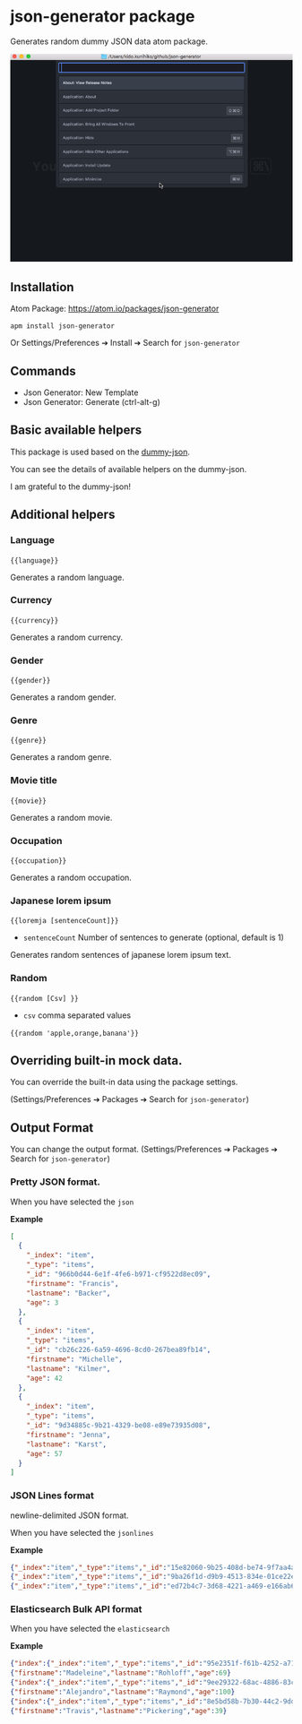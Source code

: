 # json-generator package

Generates random dummy JSON data atom package.

![overview](https://raw.githubusercontent.com/KunihikoKido/atom-json-generator/master/screenshots/overview.gif)

## Installation

Atom Package: https://atom.io/packages/json-generator

```
apm install json-generator
```

Or Settings/Preferences ➔ Install ➔ Search for `json-generator`


## Commands
* Json Generator: New Template
* Json Generator: Generate (ctrl-alt-g)

## Basic available helpers
This package is used based on the [dummy-json](https://github.com/webroo/dummy-json).

You can see the  details of available helpers on the dummy-json.

I am grateful to the dummy-json!


## Additional helpers

### Language

`{{language}}`

Generates a random language.

### Currency

`{{currency}}`

Generates a random currency.

### Gender

`{{gender}}`

Generates a random gender.

### Genre

`{{genre}}`

Generates a random genre.

### Movie title

`{{movie}}`

Generates a random movie.

### Occupation

`{{occupation}}`

Generates a random occupation.

### Japanese lorem ipsum

`{{loremja [sentenceCount]}}`

* `sentenceCount` Number of sentences to generate (optional, default is 1)

Generates random sentences of japanese lorem ipsum text.

### Random
`{{random [Csv] }}`

* `csv` comma separated values

`{{random 'apple,orange,banana'}}`

## Overriding built-in mock data.
You can override the built-in data using the package settings.

(Settings/Preferences ➔ Packages ➔ Search for `json-generator`)


## Output Format
You can change the output format.
(Settings/Preferences ➔ Packages ➔ Search for `json-generator`)

### Pretty JSON format.
When you have selected the `json`

**Example**

``` json
[
  {
    "_index": "item",
    "_type": "items",
    "_id": "966b0d44-6e1f-4fe6-b971-cf9522d8ec09",
    "firstname": "Francis",
    "lastname": "Backer",
    "age": 3
  },
  {
    "_index": "item",
    "_type": "items",
    "_id": "cb26c226-6a59-4696-8cd0-267bea89fb14",
    "firstname": "Michelle",
    "lastname": "Kilmer",
    "age": 42
  },
  {
    "_index": "item",
    "_type": "items",
    "_id": "9d34885c-9b21-4329-be08-e89e73935d08",
    "firstname": "Jenna",
    "lastname": "Karst",
    "age": 57
  }
]
```
### JSON Lines format
newline-delimited JSON format.

When you have selected the `jsonlines`

**Example**

``` json
{"_index":"item","_type":"items","_id":"15e82060-9b25-408d-be74-9f7aa4a9de8b","firstname":"Isabelle","lastname":"Keesee","age":26}
{"_index":"item","_type":"items","_id":"9ba26f1d-d9b9-4513-834e-01ce22edacad","firstname":"Kathy","lastname":"Oldman","age":79}
{"_index":"item","_type":"items","_id":"ed72b4c7-3d68-4221-a469-e166ab644135","firstname":"Maisha","lastname":"Flinn","age":43}
```

### Elasticsearch Bulk API format
When you have selected the `elasticsearch`

**Example**

``` json
{"index":{"_index":"item","_type":"items","_id":"95e2351f-f61b-4252-a716-1ddd02850638"}}
{"firstname":"Madeleine","lastname":"Rohloff","age":69}
{"index":{"_index":"item","_type":"items","_id":"9ee29322-68ac-4886-83c1-ea7b93c7fa45"}}
{"firstname":"Alejandro","lastname":"Raymond","age":100}
{"index":{"_index":"item","_type":"items","_id":"8e5bd58b-7b30-44c2-9ddb-fc95961676e3"}}
{"firstname":"Travis","lastname":"Pickering","age":39}

```
